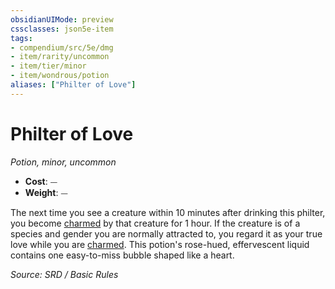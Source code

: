 ```yaml
---
obsidianUIMode: preview
cssclasses: json5e-item
tags:
- compendium/src/5e/dmg
- item/rarity/uncommon
- item/tier/minor
- item/wondrous/potion
aliases: ["Philter of Love"]
---
```

# Philter of Love
*Potion, minor, uncommon*  

- **Cost**: ⏤
- **Weight**: ⏤

The next time you see a creature within 10 minutes after drinking this philter, you become [charmed](Conditions.md#charmed) by that creature for 1 hour. If the creature is of a species and gender you are normally attracted to, you regard it as your true love while you are [charmed](Conditions.md#charmed). This potion's rose-hued, effervescent liquid contains one easy-to-miss bubble shaped like a heart.

*Source: SRD / Basic Rules*